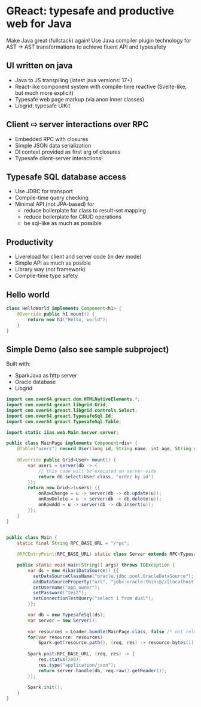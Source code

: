 # GReact: typesafe and productive web for Java
Make Java great (fullstack) again! Use Java compiler plugin technology for AST -> AST transformations to achieve fluent API and typesafety

## UI written on java
- Java to JS transpiling (latest java versions: 17+)
- React-like component system with compile-time reactive (Svelte-like, but much more explicit)
- Typesafe web page markup (via anon inner classes)
- Libgrid: typesafe UIKit

## Client ⇨ server interactions over RPC
- Embedded RPC with closures
- Simple JSON data serialization
- DI context provided as first arg of closures
- Typesafe client-server interactions!

## Typesafe SQL database access
- Use JDBC for transport
- Compile-time query checking
- Minimal API (not JPA-based) for
  - reduce boilerplate for class to result-set mapping
  - reduce boilerplate for CRUD operations
  - be sql-like as much as possible

## Productivity
- Livereload for client and server code (in dev mode)
- Simple API as much as posible
- Library way (not framework)
- Compile-time type safety

## Hello world
```java
class HelloWorld implements Component<h1> {
    @Override public h1 mount() {
        return new h1("Hello, world");
    }
}
```
  
## Simple Demo (also see sample subproject)
Built with:
  - SparkJava as http server
  - Oracle database
  - Libgrid
 
``` java
import com.over64.greact.dom.HTMLNativeElements.*;
import com.over64.greact.libgrid.Grid;
import com.over64.greact.libgrid.controls.Select;
import com.over64.greact.TypesafeSql.Id;
import com.over64.greact.TypesafeSql.Table;

import static iias.web.Main.Server.server;

public class MainPage implements Component<div> {
    @Table("users") record User(long id, String name, int age, String sex) {}
   
    @Override public Grid<User> mount() {
        var users = server(db -> {
            // this code will be executed on server-side
            return db.select(User.class, "order by id")
        });
        return new Grid<>(users) {{
            onRowChange = u -> server(db -> db.update(u));
            onRowDelete = u -> server(db -> db.delete(u));
            onRowAdd = u -> server(db -> db.insert(u));
        }};
    }
}
  
```

```java
public class Main {
    static final String RPC_BASE_URL = "/rpc";

    @RPCEntryPoint(RPC_BASE_URL) static class Server extends RPC<TypesafeSql> {}

    public static void main(String[] args) throws IOException {
        var ds = new HikariDataSource() {{
          setDataSourceClassName("oracle.jdbc.pool.OracleDataSource");
          addDataSourceProperty("url", "jdbc:oracle:thin:@//[localhost][1521]/users");
          setUsername("app_owner");
          setPassword("test");
          setConnectionTestQuery("select 1 from dual");
        }};

        var db = new TypesafeSql(ds);
        var server = new Server();
        
        var resources = Loader.bundle(MainPage.class, false /* not release */);
        for(var resource: resources)
            Spark.get(resource.path(), (req, res) -> resource.bytes());
            
        Spark.post(RPC_BASE_URL, (req, res) -> {
            res.status(200);
            res.type("application/json");
            return server.handle(db, req.raw().getReader());
        });
        
        Spark.init();
    }
}

```

